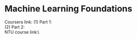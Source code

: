 # Machine Learning Foundations 
Coursera link: (1) Part 1: \
        	(2) Part 2:\
NTU course link:\

